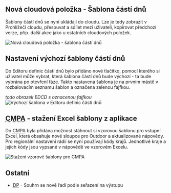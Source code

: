 ﻿---
categories: [fenix]
layout: fenix
---
## Nová cloudová položka - Šablona částí dnů
Šablony částí dnů se nyní ukládají do cloudu. Lze je tedy zobrazit v Prohlížeči cloudu, přesouvat a sdílet mezi uživateli, kopírovat předchozí verze, příp. další akce jako u ostatních cloudových položek.

![Nová cloudová položka - šablona částí dnů]({{site.url}}/data/cloudsablonadpbackstage.png "Nová cloudová položka - šablona částí dnů")

## Nastavení výchozí šablony částí dnů
Do Editoru definic částí dnů bylo přidáno nové tlačítko, pomocí kterého si uživatel může vybrat, která šablona částí dnů bude výchozí - ta bude vybrána po otevření fáze. Takto nastavená šablona je na prvním mástě v rozbalovacím seznamu šablon a označena zelenou fajfkou.

*todo obrazek EDCD s oznacenou fajfkou*
![Výchozí šablona v Editoru definic částí dnů]({{site.url}}/data/XXX.png "Výchozí šablona v Editoru definic částí dnů")

## <abbr title="Crossmediální postanalýza">CMPA</abbr> - stažení Excel šablony z aplikace
Do <abbr title="Crossmediální postanalýza">CMPA</abbr> byla přidána možnost stáhnout si vzorovou šablonu pro vstupní Excel, která obsahuje nové sloupce pro Outdoor a aktualizované nápovědy. 
Pro regionální nastavení rádií se nyní používají kódy krajů. Jednotlivé kraje a jejich kódy jsou vypsané v nápovědě ve vzorovém Excelu.

![Stažení vzorové šablony pro CMPA]({{site.url}}/data/outdoorsablonadl.png "Stažení vzorové šablony pro CMPA")


## Ostatní
<ul>
	<li><abbr title="Detailní plán">DP</abbr> - Souhrn se nově řadí podle seřazení na výstupu</li>
</ul>